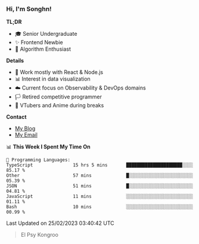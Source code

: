 ### Hi, I'm Songhn!

**TL;DR**

- 🎓 Senior Undergraduate
- ✨ Frontend Newbie
- 🎈 Algorithm Enthusiast

**Details**

- 🎯 Work mostly with React & Node.js
- 📊 Interest in data visualization
- ☁️ Current focus on Observability & DevOps domains
- 🏳️ Retired competitive programmer
- 🍵 VTubers and Anime during breaks

**Contact**
- [My Blog](https://blog.songhn.com)
- [My Email](mailto:nana7mi@duck.com)

<!--START_SECTION:waka-->
📊 **This Week I Spent My Time On** 

```text
💬 Programming Languages: 
TypeScript               15 hrs 5 mins       █████████████████████░░░░   85.17 % 
Other                    57 mins             █░░░░░░░░░░░░░░░░░░░░░░░░   05.39 % 
JSON                     51 mins             █░░░░░░░░░░░░░░░░░░░░░░░░   04.81 % 
JavaScript               11 mins             ░░░░░░░░░░░░░░░░░░░░░░░░░   01.11 % 
Bash                     10 mins             ░░░░░░░░░░░░░░░░░░░░░░░░░   00.99 % 
```


 Last Updated on 25/02/2023 03:40:42 UTC
<!--END_SECTION:waka-->

> El Psy Kongroo
